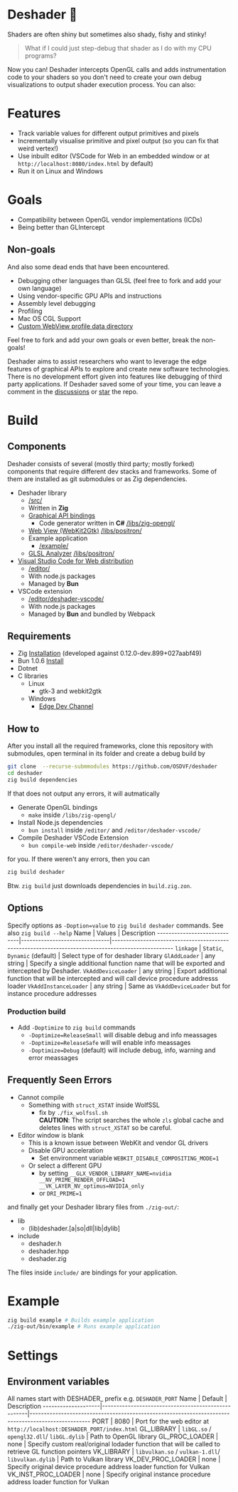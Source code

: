 # Deshader 🔦
Shaders are often shiny but sometimes also shady, fishy and stinky!
> What if I could just step-debug that shader as I do with my CPU programs?

Now you can!
Deshader intercepts OpenGL calls and adds instrumentation code to your shaders so you don't need to create your own debug visualizations to output shader execution process.
You can also:
# Features
- Track variable values for different output primitives and pixels
- Incrementally visualise primitive and pixel output (so you can fix that weird vertex!)
- Use inbuilt editor (VSCode for Web in an embedded window or at `http://localhost:8080/index.html` by default)
- Run it on Linux and Windows

# Goals
- Compatibility between OpenGL vendor implementations (ICDs)
- Being better than GLIntercept

## Non-goals
And also some dead ends that have been encountered.
- Debugging other languages than GLSL (feel free to fork and add your own language)
- Using vendor-specific GPU APIs and instructions
- Assembly level debugging
- Profiling
- Mac OS CGL Support
- [Custom WebView profile data directory](https://github.com/webview/webview/issues/719)

Feel free to fork and add your own goals or even better, break the non-goals!

Deshader aims to assist researchers who want to leverage the edge features of graphical APIs to explore and create new software technologies. There is no development effort given into features like debugging of third party applications. If Deshader saved some of your time, you can leave a comment in the [discussions](https://github.com/OSDVF/deshader/discussions) or [star](https://github.com/OSDVF/deshader/star) the repo.

# Build
## Components

Deshader consists of several (mostly third party; mostly forked) components that require different dev stacks and frameworks. Some of them are installed as git submodules or as Zig dependencies.

- Deshader library
    - [/src/](/src/)
    - Written in **Zig**
    - [Graphical API bindings](https://github.com/MasterQ32/zig-opengl)
        - Code generator written in **C#** [/libs/zig-opengl/](/libs/zig-opengl/)
    - [Web View (WebKit2Gtk)](https://github.com/ziglibs/positron) [/libs/positron/](/libs/positron/)
    - Example application
        - [/example/](/example/)
    - [GLSL Analyzer](https://github.com/nolanderc/glsl_analyzer) [/libs/positron/](/libs/positron/)
- [Visual Studio Code for Web distribution](https://github.com/Felx-B/vscode-web)
    - [/editor/](/editor/)
    - With node.js packages
    - Managed by **Bun**
- VSCode extension
    - [/editor/deshader-vscode/](/editor/deshader-vscode/)
    - With node.js packages
    - Managed by **Bun** and bundled by Webpack

## Requirements
- Zig [Installation](https://github.com/ziglang/zig#installation) (developed against 0.12.0-dev.899+027aabf49)
- Bun 1.0.6 [Install](https://github.com/oven-sh/bun#install)
- Dotnet
- C libraries
    - Linux
        - gtk-3 and webkit2gtk
    - Windows
        - [Edge Dev Channel](https://www.microsoftedgeinsider.com/download)

## How to
After you install all the required frameworks, clone this repository with submodules, open terminal in its folder and create a debug build by
```sh
git clone  --recurse-submmodules https://github.com/OSDVF/deshader
cd deshader
zig build dependencies
```
If that does not output any errors, it will autmatically
- Generate OpenGL bindings
    - `make` inside `/libs/zig-opengl/`
- Install Node.js dependencies
    - `bun install` inside `/editor/` and `/editor/deshader-vscode/`
- Compile Deshader VSCode Extension
    - `bun compile-web` inside `/editor/deshader-vscode/`

for you. If there weren't any errors, then you can
```sh
zig build deshader
```
Btw. `zig build` just downloads dependencies in `build.zig.zon`.
## Options
Specify options as `-Doption=value` to `zig build deshader` commands. See also `zig build --help`
Name                         | Values                        | Description
-----------------------------|-------------------------------|---------------------------------------------------------------------------------------------------
`linkage`                    | `Static`, `Dynamic` (default) | Select type of for deshader library
`GlAddLoader`         | any string                    | Specify a single additional function name that will be exported and intercepted by Deshader.
`VkAddDeviceLoader`   | any string                    | Export additional function that will be intercepted and will call device procedure addresss loader
`VkAddInstanceLoader` | any string                    | Same as `VkAddDeviceLoader` but for instance procedure addresses
 
### Production build
- Add `-Doptimize` to `zig build` commands
    - `-Doptimize=ReleaseSmall` will disable debug and info meassages
    - `-Doptimize=ReleaseSafe` will will enable info meassages
    - `-Doptimize=Debug` (default) will include debug, info, warning and error meassages

## Frequently Seen Errors
- Cannot compile
    - Something with `struct_XSTAT` inside WolfSSL
        - fix by `./fix_wolfssl.sh`  
        **CAUTION**: The script searches the whole `zls` global cache and deletes lines with `struct_XSTAT` so be careful.
- Editor window is blank
    - This is a known issue between WebKit and vendor GL drivers
    - Disable GPU acceleration
        - Set environment variable `WEBKIT_DISABLE_COMPOSITING_MODE=1`
    - Or select a different GPU
        - by setting `__GLX_VENDOR_LIBRARY_NAME=nvidia __NV_PRIME_RENDER_OFFLOAD=1 __VK_LAYER_NV_optimus=NVIDIA_only`
        - or `DRI_PRIME=1`
    
and finally get your Deshader library files from `./zig-out/`:

- lib
    - (lib)deshader.[a|so|dll|lib|dylib]
- include
    - deshader.h
    - deshader.hpp
    - deshader.zig

The files inside `include/` are bindings for your application.

# Example
```sh
zig build example # Builds example application
./zig-out/bin/example # Runs example application
```

# Settings
## Environment variables
All names start with DESHADER_ prefix e.g. `DESHADER_PORT`
Name                | Default                                            | Description
--------------------|----------------------------------------------------|---------------------------------------------------------------------------------------------------
PORT                | 8080                                               | Port for the web editor at `http://localhost:DESHADER_PORT/index.html`
GL_LIBRARY          | `libGL.so` / `opengl32.dll`/ `libGL.dylib`         | Path to OpenGL library
GL_PROC_LOADER      | none                                               | Specify custom real/original lodader function that will be called to retrieve GL function pointers
VK_LIBRARY          | `libvulkan.so` / `vulkan-1.dll`/ `libvulkan.dylib` | Path to Vulkan library
VK_DEV_PROC_LOADER  | none                                               | Specify original device procedure address loader function for Vulkan
VK_INST_PROC_LOADER | none                                               | Specify original instance procedure address loader function for Vulkan
